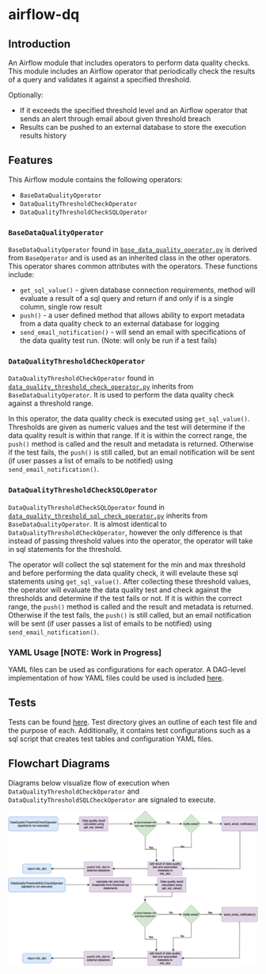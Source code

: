 # airflow-dq

## Introduction
An Airflow module that includes operators to perform data quality checks. This module includes an Airflow operator that periodically check the results of a query and validates it against a specified threshold.  

Optionally: 

 - If it exceeds the specified threshold level and an Airflow operator that sends an alert through email about given threshold breach
 - Results can be pushed to an external database to store the execution results history

## Features
This Airflow module contains the following operators:
- `BaseDataQualityOperator`
- `DataQualityThresholdCheckOperator`
- `DataQualityThresholdCheckSQLOperator`

### `BaseDataQualityOperator`
`BaseDataQualityOperator` found in [`base_data_quality_operator.py`](plugins/base_data_quality_operator.py) is derived from `BaseOperator` and is used as an inherited class in the other operators. This operator shares common attributes with the operators. These functions include:
- `get_sql_value()` - given database connection requirements, method will evaluate a result of a sql query and return if and only if is a single column, single row result
- `push()` - a user defined method that allows ability to export metadata from a data quality check to an external database for logging
- `send_email_notification()` - will send an email with specifications of the data quality test run. (Note: will only be run if a test fails)

### `DataQualityThresholdCheckOperator`
`DataQualityThresholdCheckOperator` found in [`data_quality_threshold_check_operator.py`](plugins/data_quality_threshold_check_operator.py) inherits from `BaseDataQualityOperator`. It is used to perform the data quality check against a threshold range. 

In this operator, the data quality check is executed using `get_sql_value()`. Thresholds are given as numeric values and the test will determine if the data quality result is within that range. If it is within the correct range, the `push()` method is called and the result and metadata is returned. Otherwise if the test fails, the `push()` is still called, but an email notification will be sent (if user passes a list of emails to be notified) using `send_email_notification()`.

### `DataQualityThresholdCheckSQLOperator`
`DataQualityThresholdCheckSQLOperator` found in [`data_quality_threshold_sql_check_operator.py`](plugins/data_quality_threshold_sql_check_operator.py) inherits from `BaseDataQualityOperator`. It is almost identical to `DataQualityThresholdCheckOperator`, however the only difference is that instead of passing threshold values into the operator, the operator will take in sql statements for the threshold.

The operator will collect the sql statement for the min and max threshold and before performing the data quality check, it will evelaute these sql statements using `get_sql_value()`. After collecting these threshold values, the operator will evaluate the data quality test and check against the thresholds and determine if the test fails or not. If it is within the correct range, the `push()` method is called and the result and metadata is returned. Otherwise if the test fails, the `push()` is still called, but an email notification will be sent (if user passes a list of emails to be notified) using `send_email_notification()`.

### YAML Usage [NOTE: Work in Progress]
YAML files can be used as configurations for each operator. A DAG-level implementation of how YAML files could be used is included [here](example_dag/example_data_quality_check_dag.py).

## Tests
Tests can be found [here](tests). Test directory gives an outline of each test file and the purpose of each. Additionally, it contains test configurations such as a sql script that creates test tables and configuration YAML files.

## Flowchart Diagrams
Diagrams below visualize flow of execution when `DataQualityThresholdCheckOperator` and `DataQualityThresholdSQLCheckOperator` are signaled to execute.

![data_quality_threshold_check_operator diagram](operator_diagrams/data_quality_threshold_check_operator_flowchart.png)
![data_quality_threshold_sql_check_operator diagram](operator_diagrams/data_quality_threshold_sql_check_operator_flowchart.png)